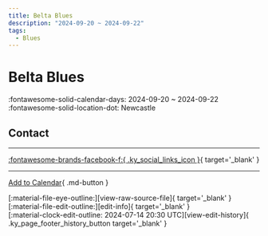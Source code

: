```yaml
---
title: Belta Blues
description: "2024-09-20 ~ 2024-09-22"
tags:
  - Blues
---
```


# Belta Blues 

:fontawesome-solid-calendar-days: 2024-09-20 ~ 2024-09-22  
:fontawesome-solid-location-dot: Newcastle  

## Contact


---

 [:fontawesome-brands-facebook-f:{ .ky_social_links_icon }](https://www.facebook.com/events/3585308065121364){ target='_blank' }

---

[Add to Calendar](https://swing.news/ics/en/2024/en_GB/belta-blues-2024.ics){ .md-button }

<div class="ky_page_footer" markdown>
<div class="ky_page_footer_trailing" markdown="span">
[:material-file-eye-outline:][view-raw-source-file]{ target='_blank' }
[:material-file-edit-outline:][edit-info]{ target='_blank' }
</div>
<div class="ky_page_footer_leading" markdown="span">
[:material-clock-edit-outline: 2024-07-14 20:30 UTC][view-edit-history]{ .ky_page_footer_history_button target='_blank' }
</div>
</div>

[view-raw-source-file]: https://github.com/swingdance/events/blob/main/2024/en_GB/belta-blues-2024.json "View Raw Source File"
[edit-info]: https://github.com/swingdance/events/issues/new?assignees=&labels=update+event&projects=&template=03-update_entity.yml&title=%5B2024%2Fen_GB%5D%20Belta%20Blues&region=en_GB&year=2024&id=belta-blues-2024&name=Belta%20Blues&org_id= "Edit Info"

[view-edit-history]: https://github.com/swingdance/events/commits/main/2024/en_GB/belta-blues-2024.json "View Edit History"
